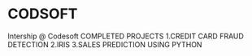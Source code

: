 # CODSOFT
Intership @ Codesoft
COMPLETED PROJECTS
1.CREDIT CARD FRAUD DETECTION 
2.IRIS
3.SALES PREDICTION USING PYTHON

